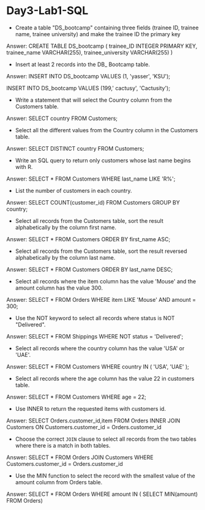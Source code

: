 # Day3-Lab1-SQL

- Create a table "DS_bootcamp" containing three fields (trainee ID, trainee name, trainee university) and make the trainee ID the primary key

Answer: CREATE TABLE DS_bootcamp (
    trainee_ID INTEGER PRIMARY KEY,
    trainee_name VARCHAR(255),
    trainee_university VARCHAR(255)
)

- Insert at least 2 records into the DB_ Bootcamp table.

Answer: INSERT INTO DS_bootcamp VALUES (1, 'yasser', 'KSU');

INSERT INTO DS_bootcamp VALUES (199,' cactusy', 'Cactusity');


- Write a statement that will select the Country column from the Customers table.

Answer: SELECT country FROM Customers;  

- Select all the different values from the Country column in the Customers table.

Answer: SELECT DISTINCT country FROM Customers;

- Write an SQL query to return only customers whose last name begins with R.

Answer: SELECT * FROM Customers WHERE last_name LIKE 'R%';

- List the number of customers in each country.

Answer: SELECT COUNT(customer_id) FROM Customers GROUP BY country;

- Select all records from the Customers table, sort the result alphabetically by the column first name.

Answer: SELECT * FROM Customers ORDER BY first_name ASC;

- Select all records from the Customers table, sort the result reversed alphabetically by the column last name.

Answer: SELECT * FROM Customers ORDER BY last_name DESC;

- Select all records where the item column has the value 'Mouse' and the amount column has the value 300.

Answer: SELECT * FROM Orders WHERE item LIKE 'Mouse' AND amount = 300;


- Use the NOT keyword to select all records where status is NOT "Delivered".

Answer: SELECT * FROM Shippings WHERE NOT status = 'Delivered';

- Select all records where the country column has the value 'USA' or 'UAE'.

Answer: SELECT * FROM Customers WHERE country IN ( 'USA', 'UAE' );

- Select all records where the age column has the value 22 in customers table.

Answer: SELECT * FROM Customers WHERE age = 22;

- Use INNER to return the requested items with customers id.

Answer: SELECT Orders.customer_id,item FROM Orders
INNER JOIN Customers ON Customers.customer_id = Orders.customer_id

- Choose the correct `JOIN` clause to select all records from the two tables where there is a match in both tables.

Answer: SELECT * FROM Orders
JOIN Customers WHERE Customers.customer_id = Orders.customer_id


- Use the MIN function to select the record with the smallest value of the amount column from Orders table.

Answer: SELECT * FROM Orders
WHERE amount IN ( SELECT MIN(amount) FROM Orders) 
